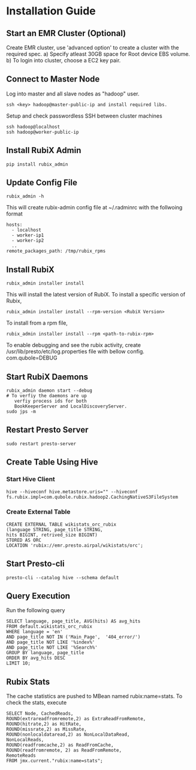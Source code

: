 # Installation Guide

## Start an EMR Cluster (Optional)

Create EMR cluster, use 'advanced option' to create a cluster with the required spec.
a) Specify atleast 30GB space for Root device EBS volume.
b) To login into cluster, choose a EC2 key pair.

## Connect to Master Node

Log into master and all slave nodes as "hadoop" user.

    ssh <key> hadoop@master-public-ip and install required libs.

Setup and check passwordless SSH between cluster machines

    ssh hadoop@localhost
    ssh hadoop@worker-public-ip

## Install RubiX Admin

    pip install rubix_admin

## Update Config File

    rubix_admin -h

This will create rubix-admin config file at ~/.radminrc with the follwoing format

    hosts:
      - localhost
      - worker-ip1
      - worker-ip2
      ..
    remote_packages_path: /tmp/rubix_rpms

## Install RubiX
    rubix_admin installer install

This will install the latest version of RubiX. To install a specific version of Rubix,

    rubix_admin installer install --rpm-version <RubiX Version>

To install from a rpm file,

    rubix_admin installer install --rpm <path-to-rubix-rpm> 

To enable debugging and see the rubix activity, create /usr/lib/presto/etc/log.properties file with bellow config.
com.qubole=DEBUG

## Start RubiX Daemons
    rubix_admin daemon start --debug
    # To verfiy the daemons are up
       verfiy process ids for both 
       BookKeeperServer and LocalDiscoveryServer.
    sudo jps -m
    
## Restart Presto Server
    sudo restart presto-server
    
## Create Table Using Hive

### Start Hive Client

    hive --hiveconf hive.metastore.uris="" --hiveconf fs.rubix.impl=com.qubole.rubix.hadoop2.CachingNativeS3FileSystem

### Create External Table

    CREATE EXTERNAL TABLE wikistats_orc_rubix 
    (language STRING, page_title STRING,
    hits BIGINT, retrived_size BIGINT)
    STORED AS ORC
    LOCATION 'rubix://emr.presto.airpal/wikistats/orc';

## Start Presto-cli
    presto-cli --catalog hive --schema default

## Query Execution

Run the following query

    SELECT language, page_title, AVG(hits) AS avg_hits
    FROM default.wikistats_orc_rubix
    WHERE language = 'en'
    AND page_title NOT IN ('Main_Page',  '404_error/')
    AND page_title NOT LIKE '%index%'
    AND page_title NOT LIKE '%Search%'
    GROUP BY language, page_title
    ORDER BY avg_hits DESC
    LIMIT 10;

## Rubix Stats

The cache statistics are pushed to MBean named rubix:name=stats. To check the stats, execute

    SELECT Node, CachedReads, 
    ROUND(extrareadfromremote,2) as ExtraReadFromRemote, 
    ROUND(hitrate,2) as HitRate, 
    ROUND(missrate,2) as MissRate,  
    ROUND(nonlocaldataread,2) as NonLocalDataRead, 
    NonLocalReads,
    ROUND(readfromcache,2) as ReadFromCache, 
    ROUND(readfromremote, 2) as ReadFromRemote, 
    RemoteReads
    FROM jmx.current."rubix:name=stats";

